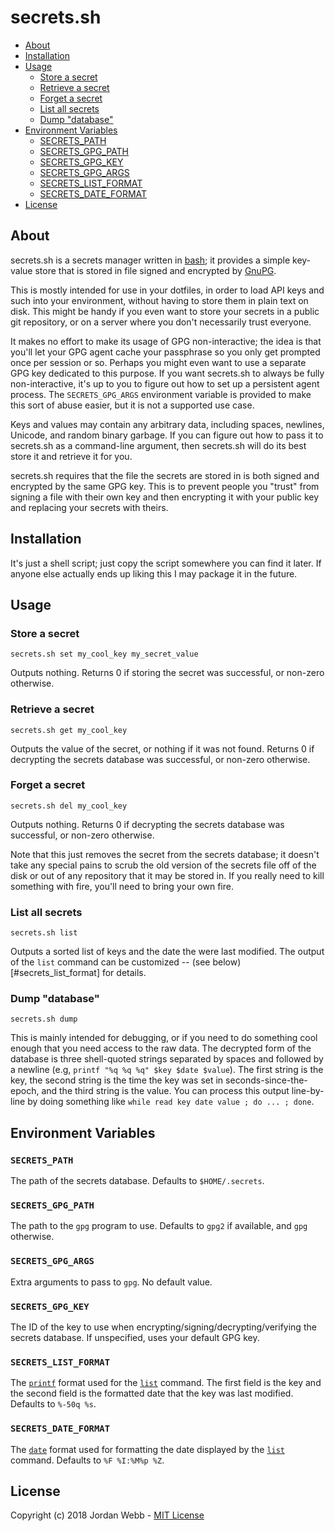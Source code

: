 # secrets.sh

  - [About](#about)
  - [Installation](#installation)
  - [Usage](#usage)
    - [Store a secret](#store-a-secret)
    - [Retrieve a secret](#retrieve-a-secret)
    - [Forget a secret](#forget-a-secret)
    - [List all secrets](#list-all-secrets)
    - [Dump "database"](#dump-database)
  - [Environment Variables](#environment-variables)
    - [SECRETS_PATH](#secrets_path)
    - [SECRETS_GPG_PATH](#secrets_gpg_path)
    - [SECRETS_GPG_KEY](#secrets_gpg_key)
    - [SECRETS_GPG_ARGS](#secrets_gpg_args)
    - [SECRETS_LIST_FORMAT](#secrets_list_format)
    - [SECRETS_DATE_FORMAT](#secrets_date_format)
  - [License](#license)

## About

secrets.sh is a secrets manager written in [bash](https://www.gnu.org/software/bash/); it provides a simple key-value store that is
stored in file signed and encrypted by [GnuPG](https://gnupg.org/).

This is mostly intended for use in your dotfiles, in order to load API keys and
such into your environment, without having to store them in plain text on disk. This might be handy if you even want to store your secrets in a public
git repository, or on a server where you don't necessarily trust everyone.

It makes no effort to make its usage of GPG non-interactive; the idea is that you'll let
your GPG agent cache your passphrase so you only get prompted once per
session or so. Perhaps you might even want to use a separate GPG key dedicated
to this purpose. If you want secrets.sh to always be fully non-interactive, it's up to you to figure out how to set up a persistent agent process. The `SECRETS_GPG_ARGS` environment variable is provided to make this sort of abuse easier, but it is not a supported use case.

Keys and values may contain any arbitrary data, including spaces, newlines, Unicode, and random binary garbage. If you can figure out how to pass it to secrets.sh
as a command-line argument, then secrets.sh will do its best store it and retrieve it for you.

secrets.sh requires that the file the secrets are stored in is both signed and
encrypted by the same GPG key. This is to prevent people you "trust" from signing
a file with their own key and then encrypting it with your public key and
replacing your secrets with theirs.

## Installation

It's just a shell script; just copy the script somewhere you can find it later.
If anyone else actually ends up liking this I may package it in the future.

## Usage

### Store a secret
```secrets.sh set my_cool_key my_secret_value```

Outputs nothing. Returns 0 if storing the secret was successful, or non-zero otherwise.

### Retrieve a secret
```secrets.sh get my_cool_key```

Outputs the value of the secret, or nothing if it was not found. Returns 0 if
decrypting the secrets database was successful, or non-zero otherwise.

### Forget a secret
```secrets.sh del my_cool_key```

Outputs nothing. Returns 0 if decrypting the secrets database was successful,
or non-zero otherwise.

Note that this just removes the secret from the secrets database; it doesn't take any special pains to scrub the old version of the secrets file off of the disk or out of any repository that it may be stored in. If you really need to kill something with fire, you'll need to bring your own fire.

### List all secrets
```secrets.sh list```

Outputs a sorted list of keys and the date the were last modified.
The output of the `list` command can be customized -- (see below)[#secrets_list_format] for details.

### Dump "database"
```secrets.sh dump```

This is mainly intended for debugging, or if you need to do something cool
enough that you need access to the raw data. The decrypted form of the database
is three shell-quoted strings separated by spaces and followed by a newline
(e.g, `printf "%q %q %q" $key $date $value`). The first string is the key,
the second string is the time the key was set in seconds-since-the-epoch, and
the third string is the value. You can process this output line-by-line by
doing something like `while read key date value ; do ... ; done`.

## Environment Variables

### `SECRETS_PATH`

The path of the secrets database. Defaults to `$HOME/.secrets`.

### `SECRETS_GPG_PATH`

The path to the `gpg` program to use. Defaults to `gpg2` if available, and `gpg` otherwise.

### `SECRETS_GPG_ARGS`

Extra arguments to pass to `gpg`. No default value.

### `SECRETS_GPG_KEY`

The ID of the key to use when encrypting/signing/decrypting/verifying the secrets database. If unspecified, uses your default GPG key.

### `SECRETS_LIST_FORMAT`

The  [`printf`](http://wiki.bash-hackers.org/commands/builtin/printf) format used for the [`list`](#list-all-secrets) command. The first field is the key and the second field is the formatted date that the key was last modified. Defaults to `%-50q %s`.

### `SECRETS_DATE_FORMAT`

The [`date`](http://man7.org/linux/man-pages/man1/date.1.html) format used for formatting the date displayed by the [`list`](#list-all-secrets) command. Defaults to `%F %I:%M%p %Z`.

## License

Copyright (c) 2018 Jordan Webb - [MIT License](https://github.com/jordemort/secrets.sh/blob/master/LICENSE)
